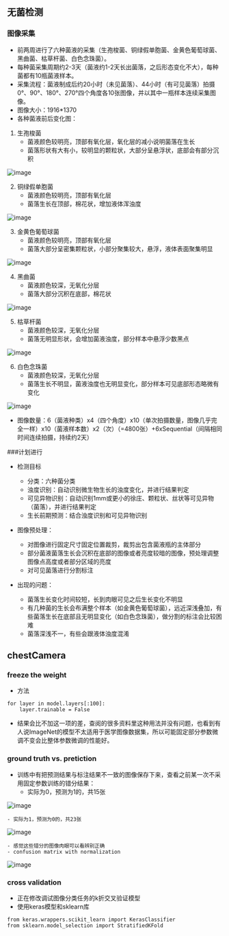 ## 无菌检测

### 图像采集
- 前两周进行了六种菌液的采集（生孢梭菌、铜绿假单胞菌、金黄色葡萄球菌、黑曲菌、枯草杆菌、白色念珠菌）。
- 每种菌采集周期约2-3天（菌液约1-2天长出菌落，之后形态变化不大），每种菌都有10瓶菌液样本。
- 采集流程：菌液制成后约20小时（未见菌落）、44小时（有可见菌落）拍摄0°、90°、180°、270°四个角度各10张图像，并以其中一瓶样本连续采集图像。
- 图像大小：1916*1370
- 各种菌液前后变化图：

1. 生孢梭菌
    - 菌液颜色较明亮，顶部有氧化层，氧化层的减小说明菌落在生长
    - 菌落形状有大有小，较明显的颗粒状，大部分呈悬浮状，底部会有部分沉积
    
![image](https://github.com/Junya5/DataScience/blob/master/ColonyDetection-Junya5/IMG/生孢梭菌.png)

2. 铜绿假单胞菌
    - 菌液颜色较明亮，顶部有氧化层
    - 菌落生长在顶部，棉花状，增加液体浑浊度

![image](https://github.com/Junya5/DataScience/blob/master/ColonyDetection-Junya5/IMG/铜绿假单胞菌.png)

3. 金黄色葡萄球菌
	- 菌液颜色较明亮，顶部有氧化层
	- 菌落大部分呈密集颗粒状，小部分聚集较大，悬浮，液体表面聚集明显
	
![image](https://github.com/Junya5/DataScience/blob/master/ColonyDetection-Junya5/IMG/金黄色葡萄球菌.png)

4. 黑曲菌
	- 菌液颜色较深，无氧化分层
	- 菌落大部分沉积在底部，棉花状

![image](https://github.com/Junya5/DataScience/blob/master/ColonyDetection-Junya5/IMG/黑曲菌.png)

5. 枯草杆菌
	- 菌液颜色较深，无氧化分层
	- 菌落无明显形状，会增加菌液浊度，部分样本中悬浮少数黑点

![image](https://github.com/Junya5/DataScience/blob/master/ColonyDetection-Junya5/IMG/枯草杆菌.png)

6. 白色念珠菌
	- 菌液颜色较深，无氧化分层
	- 菌落生长不明显，菌液浊度也无明显变化，部分样本可见底部形态略微有变化

![image](https://github.com/Junya5/DataScience/blob/master/ColonyDetection-Junya5/IMG/白色念珠菌.png)

- 图像数量：6（菌液种类）x4（四个角度）x10（单次拍摄数量，图像几乎完全一样）x10（菌液样本数）x2（次）（=4800张）+6xSequential（间隔相同时间连续拍摄，持续约2天）

###计划进行

- 检测目标
	- 分类：六种菌分类
	- 浊度识别：自动识别微生物生长的浊度变化，并进行结果判定
	- 可见异物识别：自动识别1mm或更小的徐庄、颗粒状、丝状等可见异物（菌落），并进行结果判定
	- 生长前期预测：结合浊度识别和可见异物识别

- 图像预处理：
	- 对图像进行固定尺寸固定位置裁剪，裁剪出包含菌液瓶的主体部分
	- 部分菌液菌落生长会沉积在底部的图像或者亮度较暗的图像，预处理调整图像点高度或者部分区域的亮度
	- 对可见菌落进行分割标注


- 出现的问题：
	- 菌落生长变化时间较短，长到肉眼可见之后生长变化不明显
	- 有几种菌的生长会布满整个样本（如金黄色葡萄球菌），远近深浅叠加，有些菌落生长在底部且无明显变化（如白色念珠菌），做分割的标注会比较困难
	- 菌落深浅不一，有些会跟液体浊度混淆




## chestCamera

###  freeze the weight

- 方法
```
for layer in model.layers[:100]:
    layer.trainable = False
```
- 结果会比不加这一项的差，查阅的很多资料里这种用法并没有问题，也看到有人说ImageNet的模型不太适用于医学图像数据集，所以可能固定部分参数微调不变会比整体参数微调的性能好。

### ground truth vs. pretiction

- 训练中有把预测结果与标注结果不一致的图像保存下来，查看之前某一次不采用固定参数训练的错分结果：
	- 实际为0，预测为1的，共15张

![image](https://github.com/Junya5/DataScience/blob/master/ColonyDetection-Junya5/IMG/0vs1.png)

	- 实际为1，预测为0的，共23张

![image](https://github.com/Junya5/DataScience/blob/master/ColonyDetection-Junya5/IMG/1vs0.png)

	- 感觉这些错分的图像肉眼可以看辨别正确
	- confusion matrix with normalization

![image](https://github.com/Junya5/DataScience/blob/master/ColonyDetection-Junya5/IMG/data2confusionmwithnormalization2.png)


### cross validation

- 正在修改调试图像分类任务的k折交叉验证模型
- 使用keras模型和sklearn库
```
from keras.wrappers.scikit_learn import KerasClassifier
from sklearn.model_selection import StratifiedKFold
```

